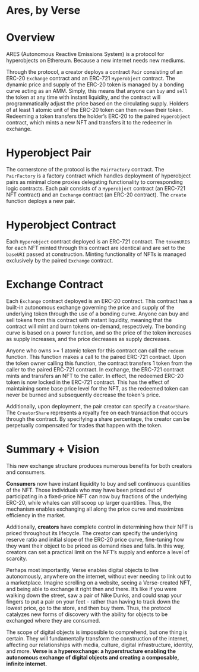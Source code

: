 # Ares, by Verse

# Overview

ARES (Autonomous Reactive Emissions System) is a protocol for hyperobjects on Ethereum. Because a new internet needs new mediums.

Through the protocol, a creator deploys a contract `Pair` consisting of an ERC-20 `Exchange` contract and an ERC-721 `Hyperobject` contract. The dynamic price and supply of the ERC-20 token is managed by a bonding curve acting as an AMM. Simply, this means that anyone can `buy` and `sell` the token at any time with instant liquidity, and the contract will programmatically adjust the price based on the circulating supply. Holders of at least 1 atomic unit of the ERC-20 token can then `redeem` their token. Redeeming a token transfers the holder’s ERC-20 to the paired `Hyperobject` contract, which mints a new NFT and transfers it to the redeemer in exchange.


# Hyperobject Pair

The cornerstone of the protocol is the `PairFactory` contract. The `PairFactory` is a factory contract which handles deployment of hyperobject pairs as minimal clone proxies delegating functionality to corresponding logic contracts. Each pair consists of a `Hyperobject` contract (an ERC-721 NFT contract) and an `Exchange` contract (an ERC-20 contract). The `create` function deploys a new pair.

# Hyperobject Contract

Each `Hyperobject` contract deployed is an ERC-721 contract. The `tokenURI`s for each NFT minted through this contract are identical and are set to the `baseURI` passed at construction. Minting functionality of NFTs is managed exclusively by the paired `Exchange` contract.

# Exchange Contract
Each `Exchange` contract deployed is an ERC-20 contract. This contract has a built-in autonomous exchange governing the price and supply of the underlying token through the use of a bonding curve. Anyone can buy and sell tokens from this contract with instant liquidity, meaning that the contract will mint and burn tokens on-demand, respectively. The bonding curve is based on a power function, and so the price of the token increases as supply increases, and the price decreases as supply decreases.

Anyone who owns >= 1 atomic token for this contract can call the `redeem` function. This function makes a call to the paired ERC-721 contract. Upon the token owner calling this function, the contract transfers 1 token from the caller to the paired ERC-721 contract. In exchange, the ERC-721 contract mints and transfers an NFT to the caller. In effect, the redeemed ERC-20 token is now locked in the ERC-721 contract. This has the effect of maintaining some base price level for the NFT, as the redeemed token can never be burned and subsequently decrease the token's price. 

Additionally, upon deployment, the pair creator can specify a `CreatorShare`. The `CreatorShare` represents a royalty fee on each transaction that occurs through the contract. By specifying a share percentage, the creator can be perpetually compensated for trades that happen with the token. 

# Summary + Vision
This new exchange structure produces numerous benefits for both creators and consumers.

**Consumers** now have instant liquidity to buy and sell continuous quantities of the NFT. Those individuals who may have been priced out of participating in a fixed-price NFT can now buy fractions of the underlying ERC-20, while whales can still scoop up larger quantities. Thus, the mechanism enables exchanging all along the price curve and maximizes efficiency in the market.

Additionally, **creators** have complete control in determining how their NFT is priced throughout its lifecycle. The creator can specify the underlying reserve ratio and initial slope of the ERC-20 price curve, fine-tuning how they want their object to be priced as demand rises and falls. In this way, creators can set a practical limit on the NFT’s supply and enforce a level of scarcity.

Perhaps most importantly, Verse enables digital objects to live autonomously, anywhere on the internet, without ever needing to link out to a marketplace. Imagine scrolling on a website, seeing a Verse-created NFT, and being able to exchange it right then and there. It’s like if you were walking down the street, saw a pair of Nike Dunks, and could snap your fingers to put a pair on your feet - rather than having to track down the lowest price, go to the store, and then buy them. Thus, the protocol catalyzes new forms of discovery with the ability for objects to be exchanged where they are consumed.

The scope of digital objects is impossible to comprehend, but one thing is certain. They will fundamentally transform the construction of the internet, affecting our relationships with media, culture, digital infrastructure, identity, and more. **Verse is a hyperexchange: a hyperstructure enabling the autonomous exchange of digital objects and creating a composable, infinite internet.**

